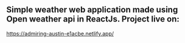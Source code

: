 ## Simple weather web application made using Open weather api in ReactJs. Project live on:
https://admiring-austin-e1acbe.netlify.app/
